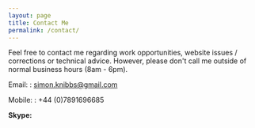 ```yaml
---
layout: page
title: Contact Me
permalink: /contact/
---
```


Feel free to contact me regarding work opportunities, website issues / corrections or technical advice. However, please don't call me outside of normal business hours (8am - 6pm).

Email:
: [simon.knibbs@gmail.com](mailto:simon.knibbs@gmail.com)

Mobile:
: +44 (0)7891696685

<script type="text/javascript" src="https://secure.skypeassets.com/i/scom/js/skype-uri.js"></script>
<div id="SkypeButton_Call_nowisk_1" class="skype-contact">
 <strong>Skype:</strong>
 <script type="text/javascript">
 Skype.ui({
 "name": "chat",
 "element": "SkypeButton_Call_nowisk_1",
 "participants": ["nowisk"],
 "imageSize": 24
 });
 </script>
</div>
